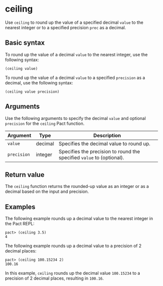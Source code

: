 # ceiling

Use `ceiling` to round up the value of a specified decimal `value` to the nearest integer or to a specified precision `prec` as a decimal.

## Basic syntax

To round up the value of a decimal `value` to the nearest integer, use the following syntax:

```pact
(ceiling value)
```

To round up the value of a decimal `value` to a specified `precision` as a decimal, use the following syntax:

```pact
(ceiling value precision)
```

## Arguments

Use the following arguments to specify the decimal `value` and optional `precision` for the `ceiling` Pact function.

| Argument | Type | Description |
| --- | --- | --- |
| `value` | decimal | Specifies the decimal value to round up. |
| `precision` | integer | Specifies the precision to round the specified `value` to (optional). |

## Return value

The `ceiling` function returns the rounded-up value as an integer or as a decimal based on the input and precision.

## Examples

The following example rounds up a decimal value to the nearest integer in the Pact REPL:

```pact
pact> (ceiling 3.5)
4
```

The following example rounds up a decimal value to a precision of 2 decimal places:

```pact
pact> (ceiling 100.15234 2)
100.16
```

In this example, `ceiling` rounds up the decimal value `100.15234` to a precision of 2 decimal places, resulting in `100.16`.
